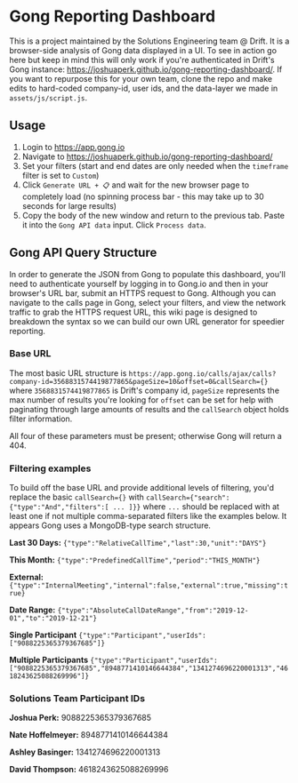 # Gong Reporting Dashboard
This is a project maintained by the Solutions Engineering team @ Drift. It is a browser-side analysis of Gong data displayed in a UI. To see in action go here but keep in mind this will only work if you're authenticated in Drift's Gong instance: https://joshuaperk.github.io/gong-reporting-dashboard/. If you want to repurpose this for your own team, clone the repo and make edits to hard-coded company-id, user ids, and the data-layer we made in `assets/js/script.js`.

## Usage
1. Login to https://app.gong.io
2. Navigate to https://joshuaperk.github.io/gong-reporting-dashboard/
3. Set your filters (start and end dates are only needed when the `timeframe` filter is set to `Custom`)
4. Click `Generate URL + 📋` and wait for the new browser page to completely load (no spinning process bar - this may take up to 30 seconds for large results)
5. Copy the body of the new window and return to the previous tab. Paste it into the `Gong API data` input. Click `Process data`.

## Gong API Query Structure
In order to generate the JSON from Gong to populate this dashboard, you'll need to authenticate yourself by logging in to Gong.io and then in your browser's URL bar, submit an HTTPS request to Gong. Although you can navigate to the calls page in Gong, select your filters, and view the network traffic to grab the HTTPS request URL, this wiki page is designed to breakdown the syntax so we can build our own URL generator for speedier reporting.

### Base URL
The most basic URL structure is `https://app.gong.io/calls/ajax/calls?company-id=3568831574419877865&pageSize=10&offset=0&callSearch={}` where `3568831574419877865` is Drift's company id, `pageSize` represents the max number of results you're looking for `offset` can be set for help with paginating through large amounts of results and the `callSearch` object holds filter information.

All four of these parameters must be present; otherwise Gong will return a 404.

### Filtering examples
To build off the base URL and provide additional levels of filtering, you'd replace the basic `callSearch={}` with `callSearch={"search":{"type":"And","filters":[ ... ]}}` where `...` should be replaced with at least one if not multiple comma-separated filters like the examples below. It appears Gong uses a MongoDB-type search structure.

**Last 30 Days:** `{"type":"RelativeCallTime","last":30,"unit":"DAYS"}`

**This Month:**	`{"type":"PredefinedCallTime","period":"THIS_MONTH"}`

**External:** `{"type":"InternalMeeting","internal":false,"external":true,"missing":true}`

**Date Range:** `{"type":"AbsoluteCallDateRange","from":"2019-12-01","to":"2019-12-21"}`

**Single Participant** `{"type":"Participant","userIds":["9088225365379367685"]}`

**Multiple Participants** `{"type":"Participant","userIds":["9088225365379367685","8948771410146644384","1341274696220001313","4618243625088269996"]}`

### Solutions Team Participant IDs
**Joshua Perk:** 9088225365379367685

**Nate Hoffelmeyer:** 8948771410146644384

**Ashley Basinger:** 1341274696220001313

**David Thompson:** 4618243625088269996
